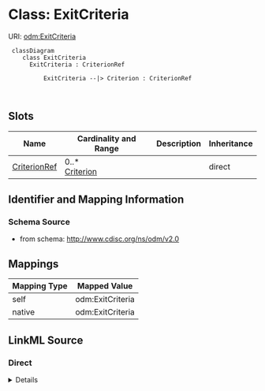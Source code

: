 # Class: ExitCriteria



URI: [odm:ExitCriteria](http://www.cdisc.org/ns/odm/v2.0/ExitCriteria)



```mermaid
 classDiagram
    class ExitCriteria
      ExitCriteria : CriterionRef
        
          ExitCriteria --|> Criterion : CriterionRef
        
      
```




<!-- no inheritance hierarchy -->


## Slots

| Name | Cardinality and Range | Description | Inheritance |
| ---  | --- | --- | --- |
| [CriterionRef](CriterionRef.md) | 0..* <br/> [Criterion](Criterion.md) |  | direct |









## Identifier and Mapping Information







### Schema Source


* from schema: http://www.cdisc.org/ns/odm/v2.0





## Mappings

| Mapping Type | Mapped Value |
| ---  | ---  |
| self | odm:ExitCriteria |
| native | odm:ExitCriteria |





## LinkML Source

<!-- TODO: investigate https://stackoverflow.com/questions/37606292/how-to-create-tabbed-code-blocks-in-mkdocs-or-sphinx -->

### Direct

<details>
```yaml
name: ExitCriteria
from_schema: http://www.cdisc.org/ns/odm/v2.0
slots:
- CriterionRef
slot_usage:
  CriterionRef:
    name: CriterionRef
    multivalued: true
    domain_of:
    - InclusionCriteria
    - ExclusionCriteria
    - EntryCriteria
    - ExitCriteria
    range: Criterion
    required: false
    minimum_cardinality: 0
class_uri: odm:ExitCriteria

```
</details>

### Induced

<details>
```yaml
name: ExitCriteria
from_schema: http://www.cdisc.org/ns/odm/v2.0
slot_usage:
  CriterionRef:
    name: CriterionRef
    multivalued: true
    domain_of:
    - InclusionCriteria
    - ExclusionCriteria
    - EntryCriteria
    - ExitCriteria
    range: Criterion
    required: false
    minimum_cardinality: 0
attributes:
  CriterionRef:
    name: CriterionRef
    from_schema: http://www.cdisc.org/ns/odm/v2.0
    rank: 1000
    multivalued: true
    alias: CriterionRef
    owner: ExitCriteria
    domain_of:
    - InclusionCriteria
    - ExclusionCriteria
    - EntryCriteria
    - ExitCriteria
    range: Criterion
    required: false
    minimum_cardinality: 0
class_uri: odm:ExitCriteria

```
</details>